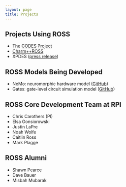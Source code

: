 ```yaml
---
layout: page
title: Projects
---
```


## Projects Using ROSS

- The [CODES Project](http://press3.mcs.anl.gov/codes/)
- [Charm++ROSS](http://charm.cs.uiuc.edu/research/ROSS)
- XPDES ([press release](http://computation.llnl.gov/newsroom/visualizing-complex-networks-planetary-scale))

## ROSS Models Being Developed

- NeMo: neuromorphic hardware model ([GitHub](https://github.com/markplagge/NeMo))
- Gates: gate-level circuit simulation model ([GitHub](https://github.com/gonsie/gates))

## ROSS Core Development Team at RPI

- Chris Carothers (PI)
- Elsa Gonsiorowski
- Justin LaPre
- Noah Wolfe
- Caitlin Ross
- Mark Plagge

## ROSS Alumni

- Shawn Pearce
- Dave Bauer
- Misbah Mubarak
